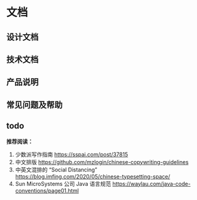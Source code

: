 # 文档



## 设计文档



## 技术文档



## 产品说明



## 常见问题及帮助



## todo




**推荐阅读：**

1.   少数派写作指南 https://sspai.com/post/37815
2.   中文排版 https://github.com/mzlogin/chinese-copywriting-guidelines
3.   中英文混排的 “Social Distancing” https://blog.imfing.com/2020/05/chinese-typesetting-space/
4.   Sun MicroSystems 公司 Java 语言规范 https://waylau.com/java-code-conventions/page01.html



